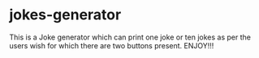 # jokes-generator
This is a Joke generator which can print one joke or ten jokes as per the users wish for which there are two buttons present. ENJOY!!!
